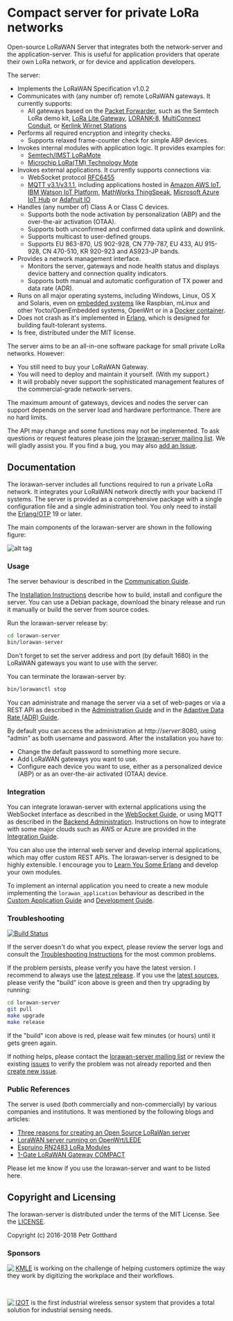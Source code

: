 # Compact server for private LoRa networks

Open-source LoRaWAN Server that integrates both the network-server and the application-server.
This is useful for application providers that operate their own LoRa network,
or for device and application developers.

The server:
 * Implements the LoRaWAN Specification v1.0.2
 * Communicates with (any number of) remote LoRaWAN gateways. It currently supports:
   * All gateways based on the [Packet Forwarder](https://github.com/Lora-net/packet_forwarder),
     such as the Semtech LoRa demo kit,
     [LoRa Lite Gateway](https://wireless-solutions.de/products/long-range-radio/lora_lite_gateway.html),
     [LORANK-8](http://webshop.ideetron.nl/LORANK-8),
     [MultiConnect Conduit](http://www.multitech.com/brands/multiconnect-conduit),
     or [Kerlink Wirnet Stations](http://www.kerlink.fr/en/products/lora-iot-station-2/wirnet-station-868)
 * Performs all required encryption and integrity checks.
   * Supports relaxed frame-counter check for simple ABP devices.
 * Invokes internal modules with application logic. It provides examples for:
   * [Semtech/IMST LoRaMote](http://webshop.imst.de/loramote-lora-evaluation-tool.html)
   * [Microchip LoRa(TM) Technology Mote](http://www.microchip.com/Developmenttools/ProductDetails.aspx?PartNO=dm164138)
 * Invokes external applications. It currently supports connections via:
   * WebSocket protocol [RFC6455](https://tools.ietf.org/rfc/rfc6455.txt)
   * [MQTT v3.1/v3.1.1](http://docs.oasis-open.org/mqtt/mqtt/v3.1.1/os/mqtt-v3.1.1-os.html),
     including applications hosted in
     [Amazon AWS IoT](https://aws.amazon.com/iot/),
     [IBM Watson IoT Platform](https://www.ibm.com/cloud-computing/bluemix/internet-of-things),
     [MathWorks ThingSpeak](https://thingspeak.com/),
     [Microsoft Azure IoT Hub](https://azure.microsoft.com/en-us/services/iot-hub/)
     or [Adafruit IO](https://io.adafruit.com/)
 * Handles (any number of) Class A or Class C devices.
   * Supports both the node activation by personalization (ABP) and the
     over-the-air activation (OTAA).
   * Supports both unconfirmed and confirmed data uplink and downlink.
   * Supports multicast to user-defined groups.
   * Supports EU 863-870, US 902-928, CN 779-787, EU 433, AU 915-928, CN 470-510,
     KR 920-923 and AS923-JP bands.
 * Provides a network management interface.
   * Monitors the server, gateways and node health status and displays device
     battery and connection quality indicators.
   * Supports both manual and automatic configuration of TX power and data rate (ADR).
 * Runs on all major operating systems, including Windows, Linux, OS X and Solaris,
   even on [embedded systems](doc/Embedded.md) like Raspbian, mLinux and other
   Yocto/OpenEmbedded systems, OpenWrt or in a [Docker container](doc/Docker.md).
 * Does not crash as it's implemented in [Erlang](https://www.erlang.org/), which is
   designed for building fault-tolerant systems.
 * Is free, distributed under the MIT license.

The server aims to be an all-in-one software package for small private LoRa networks.
However:
 * You still need to buy your LoRaWAN Gateway.
 * You will need to deploy and maintain it yourself. (With my support.)
 * It will probably never support the sophisticated management features of the
   commercial-grade network-servers.

The maximum amount of gateways, devices and nodes the server can support depends
on the server load and hardware performance. There are no hard limits.

The API may change and some functions may not be implemented.
To ask questions or request features please join the
[lorawan-server mailing list](https://groups.google.com/forum/#!forum/lorawan-server).
We will gladly assist you. If you find a bug, you may also
[add an Issue](https://github.com/gotthardp/lorawan-server/issues/new).


## Documentation

The lorawan-server includes all functions required to run a private LoRa network.
It integrates your LoRaWAN network directly with your backend IT systems.
The server is provided as a comprehensive package with a single configuration file
and a single administration tool.
You only need to install the [Erlang/OTP](http://www.erlang.org) 19 or later.

The main components of the lorawan-server are shown in the following figure:

![alt tag](https://raw.githubusercontent.com/gotthardp/lorawan-server/master/doc/images/system-architecture.png)

### Usage

The server behaviour is described in the [Communication Guide](doc/Communication.md).

The [Installation Instructions](doc/Installation.md) describe how to build,
install and configure the server. You can use a Debian package, download the binary
release and run it manually or build the server from source codes.

Run the lorawan-server release by:
```bash
cd lorawan-server
bin/lorawan-server
```

Don't forget to set the server address and port (by default 1680) in the LoRaWAN
gateways you want to use with the server.

You can terminate the lorawan-server by:
```bash
bin/lorawanctl stop
```

You can administrate and manage the server via a set of web-pages or via a REST API
as described in the [Administration Guide](doc/Administration.md) and in the
[Adaptive Data Rate (ADR) Guide](doc/ADR.md).

By default you can access the administration at http://*server*:8080, using
"admin" as both username and password. After the installation you have to:
 * Change the default password to something more secure.
 * Add LoRaWAN gateways you want to use.
 * Configure each device you want to use, either as a personalized device (ABP) or
   as an over-the-air activated (OTAA) device.

### Integration

You can integrate lorawan-server with external applications using the WebSocket
interface as described in the [WebSocket Guide](doc/WebSockets.md), or using MQTT
as described in the [Backend Administration](doc/Backends.md). Instructions on
how to integrate with some major clouds such as AWS or Azure are provided in the
[Integration Guide](doc/Integration.md).

You can also use the internal web server and develop internal applications, which
may offer custom REST APIs. The lorawan-server is designed to be highly extensible.
I encourage you to [Learn You Some Erlang](http://learnyousomeerlang.com/introduction)
and develop your own modules.

To implement an internal application you need to create a new module implementing the
`lorawan_application` behaviour as described in the
[Custom Application Guide](doc/Applications.md) and [Development Guide](doc/Development.md).

### Troubleshooting
[![Build Status](https://travis-ci.org/gotthardp/lorawan-server.svg?branch=master)](https://travis-ci.org/gotthardp/lorawan-server)

If the server doesn't do what you expect, please review the server logs and consult the
[Troubleshooting Instructions](doc/Troubleshooting.md) for the most common problems.

If the problem persists, please verify you have the latest version. I recommend
to always use the [latest release](https://github.com/gotthardp/lorawan-server/releases).
If you use the [latest sources](https://github.com/gotthardp/lorawan-server/commits/master),
please verify the "build" icon above is green and then try upgrading by running:

```bash
cd lorawan-server
git pull
make upgrade
make release
```

If the "build" icon above is red, please wait few minutes (or hours) until it
gets green again.

If nothing helps, please contact the
[lorawan-server mailing list](https://groups.google.com/forum/#!forum/lorawan-server)
or review the existing
[issues](https://github.com/gotthardp/lorawan-server/issues) to verify the
problem was not already reported and then
[create new issue](https://github.com/gotthardp/lorawan-server/issues/new).

### Public References

The server is used (both commercially and non-commercially) by various companies
and institutions. It was mentioned by the following blogs and articles:
 * [Three reasons for creating an Open Source LoRaWan server](http://research.konicaminolta.eu/three-reasons-for-creating-an-open-source-lorawan-server)
 * [LoraWAN server running on OpenWrt/LEDE](http://matchx.io/community/box/5-lorawan-server-running-on-the-box)
 * [Espruino RN2483 LoRa Modules](http://www.espruino.com/RN2483)
 * [1-Gate LoRaWAN Gateway COMPACT](http://www.1-gate.com/english/lorawan-gateways)

Please let me know if you use the lorawan-server and want to be listed here.


## Copyright and Licensing

The lorawan-server is distributed under the terms of the MIT License.
See the [LICENSE](LICENSE).

Copyright (c) 2016-2018 Petr Gotthard

### Sponsors

<a href="https://www.konicaminolta.eu/en/business-solutions/home.html"><img align="left" src="https://raw.githubusercontent.com/gotthardp/lorawan-server/master/doc/images/logo-konica-minolta.png"></a>
[KMLE](http://research.konicaminolta.eu) is working on the challenge of
helping customers optimize the way they work by digitizing the workplace
and their workflows.

<br/>

<a href="http://www.iotini.com"><img align="left" src="http://www.iotini.com/images/logo.png"></a>
[I2OT](http://www.iotini.com/#product) is the first industrial wireless sensor
system that provides a total solution for industrial sensing needs.
